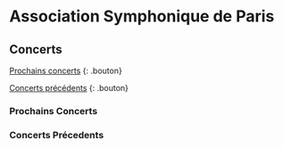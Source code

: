 # Association Symphonique de Paris

## Concerts

[Prochains concerts](#prochains-concerts)
{: .bouton}

[Concerts précédents](#concerts-précédents)
{: .bouton}

### Prochains Concerts

### Concerts Précedents
